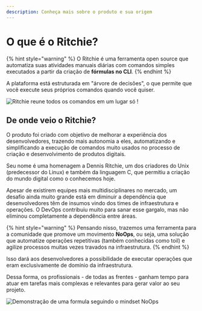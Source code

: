 ```yaml
---
description: Conheça mais sobre o produto e sua origem
---
```


# O que é o Ritchie?

{% hint style="warning" %}
O Ritchie é uma ferramenta open source que automatiza suas atividades manuais diárias com comandos simples executados a partir da criação de **fórmulas no CLI**. 
{% endhint %}

A plataforma está estruturada em "árvore de decisões", o que permite que você execute seus próprios comandos quando você quiser.

![Ritchie reune todos os comandos em um lugar s&#xF3; !](.gitbook/assets/animac-a-o-ritchie.gif)

## De onde veio o Ritchie?

O produto foi criado com objetivo de melhorar a experiência dos desenvolvedores, trazendo mais autonomia a eles, automatizando e simplificando a execução de comandos muito usados no processo de criação e desenvolvimento de produtos digitais. 

Seu nome é uma homenagem a Dennis Ritchie, um dos criadores do Unix \(predecessor do Linux\) e também da linguagem C, que permitiu a criação do mundo digital como o conhecemos hoje.  
  
Apesar de existirem equipes mais multidisciplinares no mercado, um desafio ainda muito grande está em diminuir a dependência que desenvolvedores têm de insumos vindo dos times de infraestrutura e operações. O DevOps contribuiu muito para sanar esse gargalo, mas não eliminou completamente a dependência entre áreas.   


{% hint style="warning" %}
Pensando nisso, trazemos uma ferramenta para a comunidade que promove um movimento **NoOps**, ou seja, uma solução que automatize operações repetitivas \(também conhecidas como toil\) e agilize processos muitas vezes travados na infraestrutura. 
{% endhint %}

Isso dará aos desenvolvedores a possibilidade de executar operações que eram exclusivamente de domínio da infraestrutura.

Dessa forma, os profissionais - de todas as frentes - ganham tempo para atuar em tarefas mais complexas e relevantes para gerar valor ao seu projeto.

![Demonstra&#xE7;&#xE3;o de uma  formula seguindo o mindset NoOps](.gitbook/assets/rit-demo-deploy-project.gif)

